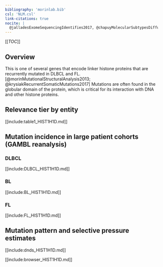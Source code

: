 ```yaml
---
bibliography: 'morinlab.bib'
csl: 'NLM.csl'
link-citations: true
nocite: |
  @jalladesExomeSequencingIdentifies2017, @chapuyMolecularSubtypesDiffuse2018, @morinMutationalStructuralAnalysis2013, @krysiakRecurrentSomaticMutations2017, 
---
```

[[_TOC_]]

## Overview
This is one of several genes that encode linker histone proteins that are recurrently mutated in DLBCL and FL.[@morinMutationalStructuralAnalysis2013; @krysiakRecurrentSomaticMutations2017]
Mutations are often found in the globular domain of the protein, which is critical for its interaction with DNA and other histone proteins. 


## Relevance tier by entity

[[include:table1_HIST1H1D.md]]

## Mutation incidence in large patient cohorts (GAMBL reanalysis)

### DLBCL
[[include:DLBCL_HIST1H1D.md]]

### BL
[[include:BL_HIST1H1D.md]]

### FL
[[include:FL_HIST1H1D.md]]

## Mutation pattern and selective pressure estimates

[[include:dnds_HIST1H1D.md]]




[[include:browser_HIST1H1D.md]]

